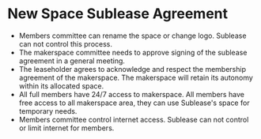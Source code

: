# New Space Sublease Agreement

- Members committee can rename the space or change logo. Sublease can not control this process.
- The makerspace committee needs to approve signing of the sublease agreement in a general meeting.
- The leaseholder agrees to acknowledge and respect the membership agreement of the makerspace. The makerspace will retain its autonomy within its allocated space.
- All full members have 24/7 access to makerspace. All members have free access to all makerspace area, they can use Sublease's space for temporary needs.
- Members committee control internet access. Sublease can not control or limit internet for members.
